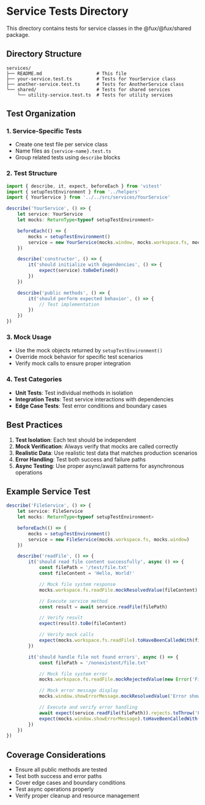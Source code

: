 # Service Tests Directory

This directory contains tests for service classes in the @fux/@fux/shared package.

## Directory Structure

```
services/
├── README.md                    # This file
├── your-service.test.ts         # Tests for YourService class
├── another-service.test.ts      # Tests for AnotherService class
└── shared/                      # Tests for shared services
    └── utility-service.test.ts  # Tests for utility services
```

## Test Organization

### 1. **Service-Specific Tests**

- Create one test file per service class
- Name files as `{service-name}.test.ts`
- Group related tests using `describe` blocks

### 2. **Test Structure**

```typescript
import { describe, it, expect, beforeEach } from 'vitest'
import { setupTestEnvironment } from '../helpers'
import { YourService } from '../../src/services/YourService'

describe('YourService', () => {
    let service: YourService
    let mocks: ReturnType<typeof setupTestEnvironment>

    beforeEach(() => {
        mocks = setupTestEnvironment()
        service = new YourService(mocks.window, mocks.workspace.fs, mocks.terminal)
    })

    describe('constructor', () => {
        it('should initialize with dependencies', () => {
            expect(service).toBeDefined()
        })
    })

    describe('public methods', () => {
        it('should perform expected behavior', () => {
            // Test implementation
        })
    })
})
```

### 3. **Mock Usage**

- Use the mock objects returned by `setupTestEnvironment()`
- Override mock behavior for specific test scenarios
- Verify mock calls to ensure proper integration

### 4. **Test Categories**

- **Unit Tests**: Test individual methods in isolation
- **Integration Tests**: Test service interactions with dependencies
- **Edge Case Tests**: Test error conditions and boundary cases

## Best Practices

1. **Test Isolation**: Each test should be independent
2. **Mock Verification**: Always verify that mocks are called correctly
3. **Realistic Data**: Use realistic test data that matches production scenarios
4. **Error Handling**: Test both success and failure paths
5. **Async Testing**: Use proper async/await patterns for asynchronous operations

## Example Service Test

```typescript
describe('FileService', () => {
    let service: FileService
    let mocks: ReturnType<typeof setupTestEnvironment>

    beforeEach(() => {
        mocks = setupTestEnvironment()
        service = new FileService(mocks.workspace.fs, mocks.window)
    })

    describe('readFile', () => {
        it('should read file content successfully', async () => {
            const filePath = '/test/file.txt'
            const fileContent = 'Hello, World!'

            // Mock file system response
            mocks.workspace.fs.readFile.mockResolvedValue(fileContent)

            // Execute service method
            const result = await service.readFile(filePath)

            // Verify result
            expect(result).toBe(fileContent)

            // Verify mock calls
            expect(mocks.workspace.fs.readFile).toHaveBeenCalledWith(filePath)
        })

        it('should handle file not found errors', async () => {
            const filePath = '/nonexistent/file.txt'

            // Mock file system error
            mocks.workspace.fs.readFile.mockRejectedValue(new Error('File not found'))

            // Mock error message display
            mocks.window.showErrorMessage.mockResolvedValue('Error shown')

            // Execute and verify error handling
            await expect(service.readFile(filePath)).rejects.toThrow('File not found')
            expect(mocks.window.showErrorMessage).toHaveBeenCalledWith('File not found')
        })
    })
})
```

## Coverage Considerations

- Ensure all public methods are tested
- Test both success and error paths
- Cover edge cases and boundary conditions
- Test async operations properly
- Verify proper cleanup and resource management
